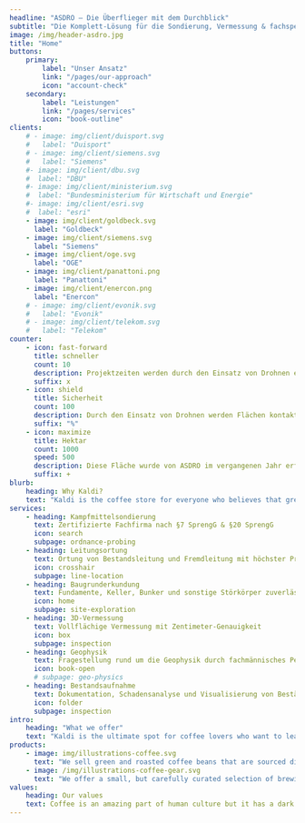 ```yaml
---
headline: "ASDRO – Die Überflieger mit dem Durchblick"
subtitle: "Die Komplett-Lösung für die Sondierung, Vermessung & fachspezifische Bewertung von Oberflächen und Untergründen."
image: /img/header-asdro.jpg
title: "Home"
buttons:
    primary:
        label: "Unser Ansatz"
        link: "/pages/our-approach"
        icon: "account-check"
    secondary:
        label: "Leistungen"
        link: "/pages/services"
        icon: "book-outline"
clients:
    # - image: img/client/duisport.svg
    #   label: "Duisport"
    # - image: img/client/siemens.svg
    #   label: "Siemens"
    #- image: img/client/dbu.svg
    #  label: "DBU"
    #- image: img/client/ministerium.svg
    #  label: "Bundesministerium für Wirtschaft und Energie"
    #- image: img/client/esri.svg
    #  label: "esri"
    - image: img/client/goldbeck.svg
      label: "Goldbeck"
    - image: img/client/siemens.svg
      label: "Siemens"
    - image: img/client/oge.svg
      label: "OGE"
    - image: img/client/panattoni.png
      label: "Panattoni"
    - image: img/client/enercon.png
      label: "Enercon"
    # - image: img/client/evonik.svg
    #   label: "Evonik"
    # - image: img/client/telekom.svg
    #   label: "Telekom"
counter:
    - icon: fast-forward
      title: schneller
      count: 10
      description: Projektzeiten werden durch den Einsatz von Drohnen erheblich verkürzt. Stillstände werden vermieden und ein reibungsloser Ablauf wird garantiert.
      suffix: x
    - icon: shield
      title: Sicherheit
      count: 100
      description: Durch den Einsatz von Drohnen werden Flächen kontaktlos vermessen und Risiken für beteiligte Einsatzkräfte eliminiert.
      suffix: "%"
    - icon: maximize
      title: Hektar
      count: 1000
      speed: 500
      description: Diese Fläche wurde von ASDRO im vergangenen Jahr erfolgreich vermessen. Innerhalb kürzester Zeit und mit größter Präzision.
      suffix: +
blurb:
    heading: Why Kaldi?
    text: "Kaldi is the coffee store for everyone who believes that great coffee shouldn't just taste good, it should do good too. We source all of our beans directly from small scale sustainable farmers and make sure part of the profits are reinvested in their communities."#
services:
    - heading: Kampfmittelsondierung
      text: Zertifizierte Fachfirma nach §7 SprengG & §20 SprengG
      icon: search
      subpage: ordnance-probing
    - heading: Leitungsortung
      text: Ortung von Bestandsleitung und Fremdleitung mit höchster Präzision
      icon: crosshair
      subpage: line-location
    - heading: Baugrunderkundung
      text: Fundamente, Keller, Bunker und sonstige Störkörper zuverlässig vor dem Baustart dokumentieren
      icon: home
      subpage: site-exploration
    - heading: 3D-Vermessung
      text: Vollflächige Vermessung mit Zentimeter-Genauigkeit
      icon: box
      subpage: inspection
    - heading: Geophysik
      text: Fragestellung rund um die Geophysik durch fachmännisches Personal
      icon: book-open
      # subpage: geo-physics
    - heading: Bestandsaufnahme
      text: Dokumentation, Schadensanalyse und Visualisierung von Beständen
      icon: folder
      subpage: inspection
intro:
    heading: "What we offer"
    text: "Kaldi is the ultimate spot for coffee lovers who want to learn about their java’s origin and support the farmers that grew it. We take coffee production, roasting and brewing seriously and we’re glad to pass that knowledge to anyone."
products:
    - image: img/illustrations-coffee.svg
      text: "We sell green and roasted coffee beans that are sourced directly from independent farmers and farm cooperatives. We’re proud to offer a variety of coffee beans grown with great care for the environment and local communities. Check our post or contact us directly for current availability."
    - image: /img/illustrations-coffee-gear.svg
      text: "We offer a small, but carefully curated selection of brewing gear and tools for every taste and experience level. No matter if you roast your own beans or just bought your first french press, you’ll find a gadget to fall in love with in our shop."
values:
    heading: Our values
    text: Coffee is an amazing part of human culture but it has a dark side too – one of colonialism and mindless abuse of natural resources and human lives. We want to turn this around and return the coffee trade to the drink’s exhilarating, empowering and unifying nature.
---
```


